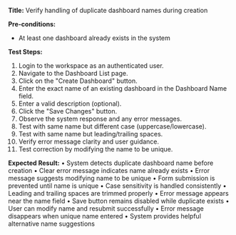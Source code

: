 **Title:** Verify handling of duplicate dashboard names during creation

**Pre-conditions:**
* At least one dashboard already exists in the system

**Test Steps:**
1. Login to the workspace as an authenticated user.
2. Navigate to the Dashboard List page.
3. Click on the "Create Dashboard" button.
4. Enter the exact name of an existing dashboard in the Dashboard Name field.
5. Enter a valid description (optional).
6. Click the "Save Changes" button.
7. Observe the system response and any error messages.
8. Test with same name but different case (uppercase/lowercase).
9. Test with same name but leading/trailing spaces.
10. Verify error message clarity and user guidance.
11. Test correction by modifying the name to be unique.

**Expected Result:**
• System detects duplicate dashboard name before creation
• Clear error message indicates name already exists
• Error message suggests modifying name to be unique
• Form submission is prevented until name is unique
• Case sensitivity is handled consistently
• Leading and trailing spaces are trimmed properly
• Error message appears near the name field
• Save button remains disabled while duplicate exists
• User can modify name and resubmit successfully
• Error message disappears when unique name entered
• System provides helpful alternative name suggestions